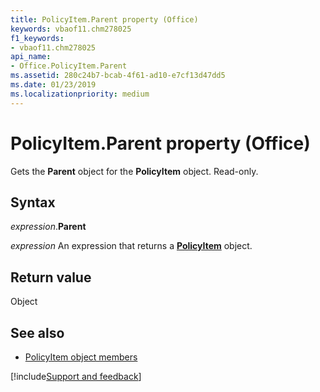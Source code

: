 ```yaml
---
title: PolicyItem.Parent property (Office)
keywords: vbaof11.chm278025
f1_keywords:
- vbaof11.chm278025
api_name:
- Office.PolicyItem.Parent
ms.assetid: 280c24b7-bcab-4f61-ad10-e7cf13d47dd5
ms.date: 01/23/2019
ms.localizationpriority: medium
---
```



# PolicyItem.Parent property (Office)

Gets the **Parent** object for the **PolicyItem** object. Read-only.


## Syntax

_expression_.**Parent**

_expression_ An expression that returns a **[PolicyItem](Office.PolicyItem.md)** object.


## Return value

Object


## See also

- [PolicyItem object members](overview/Library-Reference/policyitem-members-office.md)


[!include[Support and feedback](~/includes/feedback-boilerplate.md)]